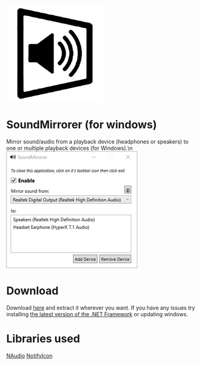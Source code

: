 ![alt text](https://github.com/cyberrex5/SoundMirrorer/blob/main/ico-256.png)
# SoundMirrorer (for windows)
Mirror sound/audio from a playback device (headphones or speakers) to one or multiple playback devices (for Windows).\n
![alt text](https://github.com/cyberrex5/SoundMirrorer/blob/main/screenshots/screenshot.jpg)

# Download
Download [here](https://github.com/cyberrex5/SoundMirrorer/releases) and extract it wherever you want.
If you have any issues try installing [the latest version of the .NET Framework](https://dotnet.microsoft.com/download/dotnet-framework/thank-you/net48-web-installer) or updating windows.

# Libraries used
[NAudio](https://github.com/naudio/NAudio)
[NotifyIcon](https://github.com/hardcodet/wpf-notifyicon)
